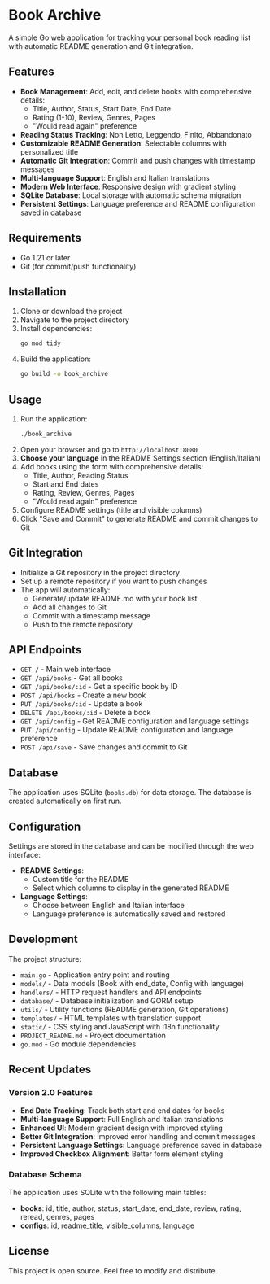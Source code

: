 # Book Archive

A simple Go web application for tracking your personal book reading list with automatic README generation and Git integration.

## Features

- **Book Management**: Add, edit, and delete books with comprehensive details:
  - Title, Author, Status, Start Date, End Date
  - Rating (1-10), Review, Genres, Pages
  - "Would read again" preference
- **Reading Status Tracking**: Non Letto, Leggendo, Finito, Abbandonato
- **Customizable README Generation**: Selectable columns with personalized title
- **Automatic Git Integration**: Commit and push changes with timestamp messages
- **Multi-language Support**: English and Italian translations
- **Modern Web Interface**: Responsive design with gradient styling
- **SQLite Database**: Local storage with automatic schema migration
- **Persistent Settings**: Language preference and README configuration saved in database

## Requirements

- Go 1.21 or later
- Git (for commit/push functionality)

## Installation

1. Clone or download the project
2. Navigate to the project directory
3. Install dependencies:
   ```bash
   go mod tidy
   ```
4. Build the application:
   ```bash
   go build -o book_archive
   ```

## Usage

1. Run the application:
   ```bash
   ./book_archive
   ```
2. Open your browser and go to `http://localhost:8080`
3. **Choose your language** in the README Settings section (English/Italian)
4. Add books using the form with comprehensive details:
   - Title, Author, Reading Status
   - Start and End dates
   - Rating, Review, Genres, Pages
   - "Would read again" preference
5. Configure README settings (title and visible columns)
6. Click "Save and Commit" to generate README and commit changes to Git

## Git Integration

- Initialize a Git repository in the project directory
- Set up a remote repository if you want to push changes
- The app will automatically:
  - Generate/update README.md with your book list
  - Add all changes to Git
  - Commit with a timestamp message
  - Push to the remote repository

## API Endpoints

- `GET /` - Main web interface
- `GET /api/books` - Get all books
- `GET /api/books/:id` - Get a specific book by ID
- `POST /api/books` - Create a new book
- `PUT /api/books/:id` - Update a book
- `DELETE /api/books/:id` - Delete a book
- `GET /api/config` - Get README configuration and language settings
- `PUT /api/config` - Update README configuration and language preference
- `POST /api/save` - Save changes and commit to Git

## Database

The application uses SQLite (`books.db`) for data storage. The database is created automatically on first run.

## Configuration

Settings are stored in the database and can be modified through the web interface:
- **README Settings**:
  - Custom title for the README
  - Select which columns to display in the generated README
- **Language Settings**:
  - Choose between English and Italian interface
  - Language preference is automatically saved and restored

## Development

The project structure:
- `main.go` - Application entry point and routing
- `models/` - Data models (Book with end_date, Config with language)
- `handlers/` - HTTP request handlers and API endpoints
- `database/` - Database initialization and GORM setup
- `utils/` - Utility functions (README generation, Git operations)
- `templates/` - HTML templates with translation support
- `static/` - CSS styling and JavaScript with i18n functionality
- `PROJECT_README.md` - Project documentation
- `go.mod` - Go module dependencies

## Recent Updates

### Version 2.0 Features
- **End Date Tracking**: Track both start and end dates for books
- **Multi-language Support**: Full English and Italian translations
- **Enhanced UI**: Modern gradient design with improved styling
- **Better Git Integration**: Improved error handling and commit messages
- **Persistent Language Settings**: Language preference saved in database
- **Improved Checkbox Alignment**: Better form element styling

### Database Schema
The application uses SQLite with the following main tables:
- **books**: id, title, author, status, start_date, end_date, review, rating, reread, genres, pages
- **configs**: id, readme_title, visible_columns, language

## License

This project is open source. Feel free to modify and distribute.